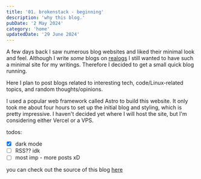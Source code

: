 ```yaml
---
title: '01. brokenstack - beginning'
description: 'why this blog.'
pubDate: '2 May 2024'
category: 'home'
updatedDate: '29 June 2024'
---
```


A few days back I saw numerous blog websites and liked their minimal look and feel. Although I write *some* blogs on [realogs](https://blog.realogs.in) I still wanted to have such a minimal site for my writings. Therefore I decided to get a small quick blog running.

Here I plan to post blogs related to interesting tech, code/Linux-related topics, and random thoughts/opinions.

I used a popular web framework called Astro to build this website. It only took me about four hours to set up the initial blog and styling, which is pretty impressive. I haven't decided yet where I will host the site, but I'm considering either Vercel or a VPS.

todos: 
- [x] dark mode
- [ ] RSS?? idk
- [ ] most imp - more posts xD

you can check out the source of this blog [here](https://github.com/alok8bb/brokenstack)